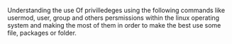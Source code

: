 Understanding the use Of privilledeges using the following commands like usermod, user, group and others persmissions within the linux operating system and making the most of them in order to make the best use some file, packages or folder.
